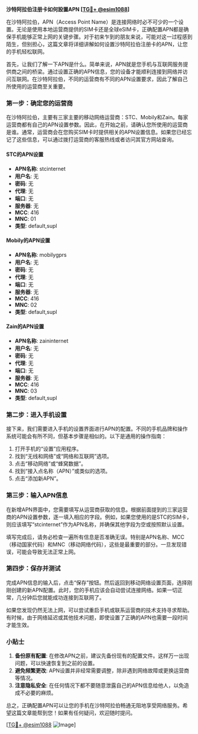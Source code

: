 **沙特阿拉伯注册卡如何設置APN [[TG💪+ @esim1088](https://t.me/s/esim1088)]**

在沙特阿拉伯，APN（Access Point Name）是连接网络时必不可少的一个设置。无论是使用本地运营商提供的SIM卡还是全球eSIM卡，正确配置APN都是确保手机能够正常上网的关键步骤。对于初来乍到的朋友来说，可能对这一过程感到陌生，但别担心，这篇文章将详细讲解如何设置沙特阿拉伯注册卡的APN，让您的手机轻松联网。

首先，让我们了解一下APN是什么。简单来说，APN就是您手机与互联网服务提供商之间的桥梁。通过设置正确的APN信息，您的设备才能顺利连接到网络并访问互联网。在沙特阿拉伯，不同的运营商有不同的APN设置要求，因此了解自己所使用的运营商至关重要。

### 第一步：确定您的运营商

在沙特阿拉伯，主要有三家主要的移动网络运营商：STC、Mobily和Zain。每家运营商都有自己的APN设置参数。因此，在开始之前，请确认您所使用的运营商是谁。通常，运营商会在您购买SIM卡时提供相关的APN设置信息。如果您已经忘记了这些信息，可以通过拨打运营商的客服热线或者访问其官方网站查询。

#### STC的APN设置
- **APN名称**: stcinternet
- **用户名**: 无
- **密码**: 无
- **代理**: 无
- **端口**: 无
- **服务器**: 无
- **MCC**: 416
- **MNC**: 01
- **类型**: default,supl

#### Mobily的APN设置
- **APN名称**: mobilygprs
- **用户名**: 无
- **密码**: 无
- **代理**: 无
- **端口**: 无
- **服务器**: 无
- **MCC**: 416
- **MNC**: 02
- **类型**: default,supl

#### Zain的APN设置
- **APN名称**: zaininternet
- **用户名**: 无
- **密码**: 无
- **代理**: 无
- **端口**: 无
- **服务器**: 无
- **MCC**: 416
- **MNC**: 03
- **类型**: default,supl

### 第二步：进入手机设置

接下来，我们需要进入手机的设置界面进行APN的配置。不同的手机品牌和操作系统可能会有所不同，但基本步骤是相似的。以下是通用的操作指南：

1. 打开手机的“设置”应用程序。
2. 找到“无线和网络”或“网络和互联网”选项。
3. 点击“移动网络”或“蜂窝数据”。
4. 找到“接入点名称（APN）”或类似的选项。
5. 点击“添加新APN”。

### 第三步：输入APN信息

在新增APN界面中，您需要填写从运营商获取的信息。根据前面提到的三家运营商的APN设置参数，逐一填入相应的字段。例如，如果您使用的是STC的SIM卡，则应该填写“stcinternet”作为APN名称，并确保其他字段为空或按照默认设置。

填写完成后，请务必检查一遍所有信息是否准确无误。特别是APN名称、MCC（移动国家代码）和MNC（移动网络代码），这些是最重要的部分。一旦发现错误，可能会导致无法正常上网。

### 第四步：保存并测试

完成APN信息的输入后，点击“保存”按钮。然后返回到移动网络设置页面，选择刚刚创建的新APN配置。此时，您的手机应该会自动尝试连接网络。如果一切正常，几分钟后您就能成功连接到互联网了。

如果您发现仍然无法上网，可以尝试重启手机或联系运营商的技术支持寻求帮助。有时候，由于网络延迟或其他技术问题，即使设置了正确的APN也需要一段时间才能生效。

### 小贴士

1. **备份原有配置**: 在修改APN之前，建议先备份现有的配置文件。这样万一出现问题，可以快速恢复到之前的设置。
2. **避免频繁更改**: APN设置并非经常需要调整，除非遇到网络故障或更换运营商等情况。
3. **注意隐私安全**: 在任何情况下都不要随意泄露自己的APN信息给他人，以免造成不必要的麻烦。

总之，正确配置APN可以让您的手机在沙特阿拉伯畅通无阻地享受网络服务。希望这篇文章能帮到您！如果有任何疑问，欢迎随时提问。

[[TG💪+ @esim1088](https://t.me/s/esim1088) ![Image](https://i.postimg.cc/4NQfJmqS/Snipaste-2025-05-13-00-14-12.png)]